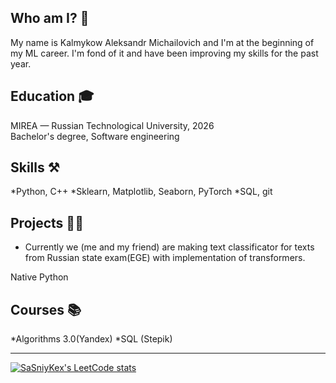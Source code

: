 

## Who am I? 🤔
My name is Kalmykow Aleksandr Michailovich and I'm at the beginning of my ML career. I'm fond of it and have been improving my skills for the past year.

## Education 🎓
MIREA — Russian Technological University, 2026 <br>
Bachelor's degree, Software engineering

## Skills ⚒️
*Python, C++
*Sklearn, Matplotlib, Seaborn, PyTorch
*SQL, git

## Projects 👨‍💻
* Currently we (me and my friend) are making text classificator for texts from Russian state exam(EGE) with implementation of transformers.

Native Python
## Courses 📚
*Algorithms 3.0(Yandex)
*SQL (Stepik)
<hr>

[![SaSniyKex's LeetCode stats](https://leetcode-stats-six.vercel.app/api?username=fktrcfylh900&)](https://github.com/SaSniyKex/leetcode-stats)